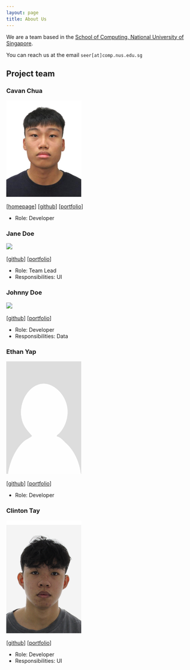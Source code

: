```yaml
---
layout: page
title: About Us
---
```


We are a team based in the [School of Computing, National University of Singapore](https://www.comp.nus.edu.sg).

You can reach us at the email `seer[at]comp.nus.edu.sg`

## Project team

### Cavan Chua

<img src="images/cavannn.png" width="200px">

[[homepage](http://www.comp.nus.edu.sg/~damithch)]
[[github](https://github.com/cavannn)]
[[portfolio](team/cavannn.md)]


* Role: Developer

### Jane Doe

<img src="images/johndoe.png" width="200px">

[[github](http://github.com/johndoe)]
[[portfolio](team/johndoe.md)]

- Role: Team Lead
- Responsibilities: UI

### Johnny Doe

<img src="images/johndoe.png" width="200px">

[[github](http://github.com/johndoe)] [[portfolio](team/johndoe.md)]

- Role: Developer
- Responsibilities: Data

### Ethan Yap

<img src="images/bacenl.png" width="200px">

[[github](http://github.com/bacenl)]
[[portfolio](team/bacenl.md)]

* Role: Developer

### Clinton Tay

<img src="images/ctrf03.png" width="200px">

[[github](http://github.com/ctrf03)]
[[portfolio](team/johndoe.md)]

- Role: Developer
- Responsibilities: UI

